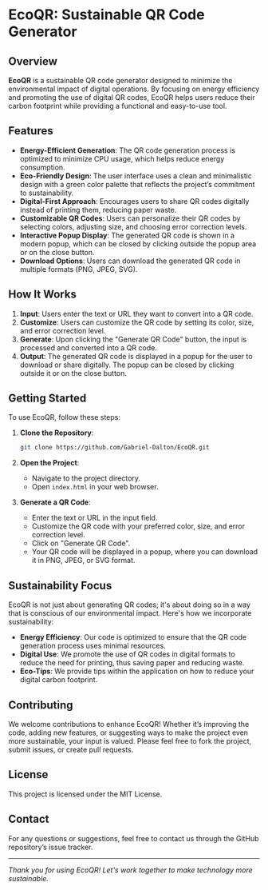 # EcoQR: Sustainable QR Code Generator

## Overview
**EcoQR** is a sustainable QR code generator designed to minimize the environmental impact of digital operations. By focusing on energy efficiency and promoting the use of digital QR codes, EcoQR helps users reduce their carbon footprint while providing a functional and easy-to-use tool.

## Features
- **Energy-Efficient Generation**: The QR code generation process is optimized to minimize CPU usage, which helps reduce energy consumption.
- **Eco-Friendly Design**: The user interface uses a clean and minimalistic design with a green color palette that reflects the project’s commitment to sustainability.
- **Digital-First Approach**: Encourages users to share QR codes digitally instead of printing them, reducing paper waste.
- **Customizable QR Codes**: Users can personalize their QR codes by selecting colors, adjusting size, and choosing error correction levels.
- **Interactive Popup Display**: The generated QR code is shown in a modern popup, which can be closed by clicking outside the popup area or on the close button.
- **Download Options**: Users can download the generated QR code in multiple formats (PNG, JPEG, SVG).

## How It Works
1. **Input**: Users enter the text or URL they want to convert into a QR code.
2. **Customize**: Users can customize the QR code by setting its color, size, and error correction level.
3. **Generate**: Upon clicking the "Generate QR Code" button, the input is processed and converted into a QR code.
4. **Output**: The generated QR code is displayed in a popup for the user to download or share digitally. The popup can be closed by clicking outside it or on the close button.

## Getting Started
To use EcoQR, follow these steps:

1. **Clone the Repository**:
    ```bash
    git clone https://github.com/Gabriel-Dalton/EcoQR.git
    ```

2. **Open the Project**:
   - Navigate to the project directory.
   - Open `index.html` in your web browser.

3. **Generate a QR Code**:
   - Enter the text or URL in the input field.
   - Customize the QR code with your preferred color, size, and error correction level.
   - Click on "Generate QR Code".
   - Your QR code will be displayed in a popup, where you can download it in PNG, JPEG, or SVG format.

## Sustainability Focus
EcoQR is not just about generating QR codes; it's about doing so in a way that is conscious of our environmental impact. Here's how we incorporate sustainability:

- **Energy Efficiency**: Our code is optimized to ensure that the QR code generation process uses minimal resources.
- **Digital Use**: We promote the use of QR codes in digital formats to reduce the need for printing, thus saving paper and reducing waste.
- **Eco-Tips**: We provide tips within the application on how to reduce your digital carbon footprint.

## Contributing
We welcome contributions to enhance EcoQR! Whether it’s improving the code, adding new features, or suggesting ways to make the project even more sustainable, your input is valued. Please feel free to fork the project, submit issues, or create pull requests.

## License
This project is licensed under the MIT License.

## Contact
For any questions or suggestions, feel free to contact us through the GitHub repository’s issue tracker.

---

*Thank you for using EcoQR! Let's work together to make technology more sustainable.*
